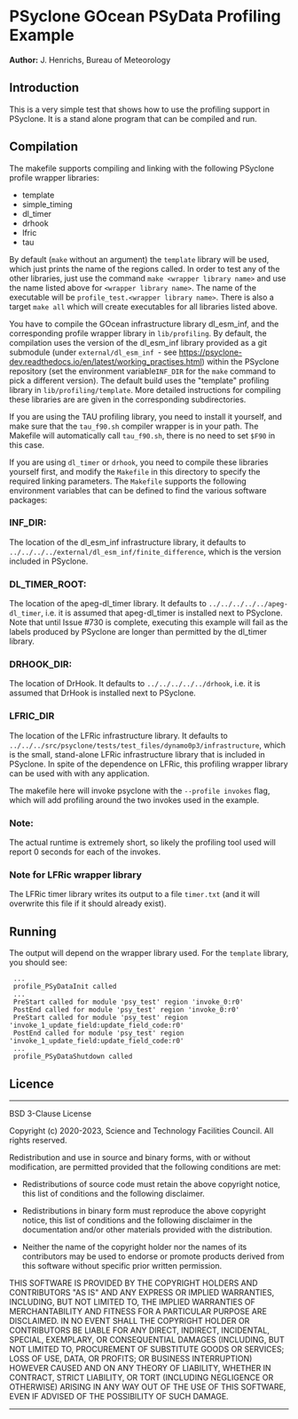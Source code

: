 # PSyclone GOcean PSyData Profiling Example

**Author:** J. Henrichs, Bureau of Meteorology

## Introduction

This is a very simple test that shows how to use the profiling
support in PSyclone. It is a stand alone program that can be compiled
and run. 

## Compilation
The makefile supports compiling and linking with the following PSyclone
profile wrapper libraries:
- template
- simple_timing
- dl_timer
- drhook
- lfric
- tau

By default (``make`` without an argument) the ``template`` library will 
be used, which just prints the name of the regions called.
In order to test any of the other libraries, just use the
command ``make <wrapper library name>`` and use the name listed above
for ``<wrapper library name>``. The name of the executable will be
``profile_test.<wrapper library name>``. There is also a target ``make all``
which will create executables for all libraries listed above.    

You have to compile the GOcean infrastructure library
dl_esm_inf, and the corresponding profile wrapper library in
``lib/profiling``. By default, the compilation uses the version
of the dl_esm_inf library provided as a git submodule (under
``external/dl_esm_inf ``- see
https://psyclone-dev.readthedocs.io/en/latest/working_practises.html)
within the PSyclone repository (set the environment variable``INF_DIR``
for the ``make`` command to pick a different version). The default build
uses the "template" profiling library in ``lib/profiling/template``.
More detailed instructions for compiling these libraries are are given in
the corresponding subdirectories.

If you are using the TAU profiling library, you need to install
it yourself, and make sure that the ``tau_f90.sh`` compiler wrapper
is in your path. The Makefile will automatically call ``tau_f90.sh``, there
is no need to set ``$F90`` in this case.

If you are using ``dl_timer`` or ``drhook``, you need to compile these
libraries yourself first, and modify the ``Makefile`` in this directory
to specify the required linking parameters. The ``Makefile``
supports the following environment variables that can be defined
to find the various software packages:

### INF_DIR:
The location of the dl_esm_inf infrastructure library, it defaults to
``../../../../external/dl_esm_inf/finite_difference``,
which is the version included in PSyclone.
### DL_TIMER_ROOT:
The location of the apeg-dl_timer library. It defaults to
``../../../../../apeg-dl_timer``, i.e. it is assumed that apeg-dl_timer
is installed next to PSyclone.
Note that until Issue #730 is complete, executing this example
will fail as the labels produced by PSyclone are longer than
permitted by the dl_timer library.
### DRHOOK_DIR:
The location of DrHook. It defaults to
``../../../../../drhook``, i.e. it is assumed that DrHook is
installed next to PSyclone.
### LFRIC_DIR
The location of the LFRic infrastructure library. It defaults to
``../../../src/psyclone/tests/test_files/dynamo0p3/infrastructure``,
which is the small, stand-alone LFRic infrastructure library that
is included in PSyclone. In spite of the dependence on LFRic, this
profiling wrapper library can be used with with any application.

The makefile here will invoke psyclone with the ``--profile invokes``
flag, which will add profiling around the two invokes used in the example.

### Note:
The actual runtime is extremely short, so likely the profiling
tool used will report 0 seconds for each of the invokes.

### Note for LFRic wrapper library
The LFRic timer library writes its output to a file ``timer.txt``
(and it will overwrite this file if it should already exist).

## Running
The output will depend on the wrapper library used. For the ``template``
library, you should see:
```
 ...
 profile_PSyDataInit called
 ...
 PreStart called for module 'psy_test' region 'invoke_0:r0'
 PostEnd called for module 'psy_test' region 'invoke_0:r0'
 PreStart called for module 'psy_test' region 'invoke_1_update_field:update_field_code:r0'
 PostEnd called for module 'psy_test' region 'invoke_1_update_field:update_field_code:r0'
 ...  
 profile_PSyDataShutdown called
```

## Licence

-----------------------------------------------------------------------------

BSD 3-Clause License

Copyright (c) 2020-2023, Science and Technology Facilities Council.
All rights reserved.

Redistribution and use in source and binary forms, with or without
modification, are permitted provided that the following conditions are met:

* Redistributions of source code must retain the above copyright notice, this
  list of conditions and the following disclaimer.

* Redistributions in binary form must reproduce the above copyright notice,
  this list of conditions and the following disclaimer in the documentation
  and/or other materials provided with the distribution.

* Neither the name of the copyright holder nor the names of its
  contributors may be used to endorse or promote products derived from
  this software without specific prior written permission.

THIS SOFTWARE IS PROVIDED BY THE COPYRIGHT HOLDERS AND CONTRIBUTORS
"AS IS" AND ANY EXPRESS OR IMPLIED WARRANTIES, INCLUDING, BUT NOT
LIMITED TO, THE IMPLIED WARRANTIES OF MERCHANTABILITY AND FITNESS
FOR A PARTICULAR PURPOSE ARE DISCLAIMED. IN NO EVENT SHALL THE
COPYRIGHT HOLDER OR CONTRIBUTORS BE LIABLE FOR ANY DIRECT, INDIRECT,
INCIDENTAL, SPECIAL, EXEMPLARY, OR CONSEQUENTIAL DAMAGES (INCLUDING,
BUT NOT LIMITED TO, PROCUREMENT OF SUBSTITUTE GOODS OR SERVICES;
LOSS OF USE, DATA, OR PROFITS; OR BUSINESS INTERRUPTION) HOWEVER
CAUSED AND ON ANY THEORY OF LIABILITY, WHETHER IN CONTRACT, STRICT
LIABILITY, OR TORT (INCLUDING NEGLIGENCE OR OTHERWISE) ARISING IN
ANY WAY OUT OF THE USE OF THIS SOFTWARE, EVEN IF ADVISED OF THE
POSSIBILITY OF SUCH DAMAGE.

------------------------------------------------------------------------------
